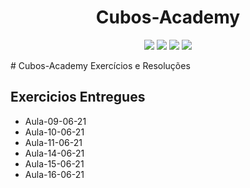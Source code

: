<h1 align="center"> 
    Cubos-Academy
</h1>

<p align="center">
    <img src="https://img.shields.io/github/issues/Hyagobsantos/Cubos-Academy-Exercicios?style=flat-square" />
    <img src="https://img.shields.io/github/forks/Hyagobsantos/Cubos-Academy-Exercicios?style=flat-square" />
    <img src="https://img.shields.io/github/stars/Hyagobsantos/Cubos-Academy-Exercicios?style=flat-square" />
    <img src="https://img.shields.io/github/license/Hyagobsantos/Cubos-Academy-Exercicios?style=flat-square" />
</p>
# Cubos-Academy
Exercícios e Resoluções 

## Exercicios Entregues 

* Aula-09-06-21 
* Aula-10-06-21
* Aula-11-06-21 
* Aula-14-06-21 
* Aula-15-06-21
* Aula-16-06-21

